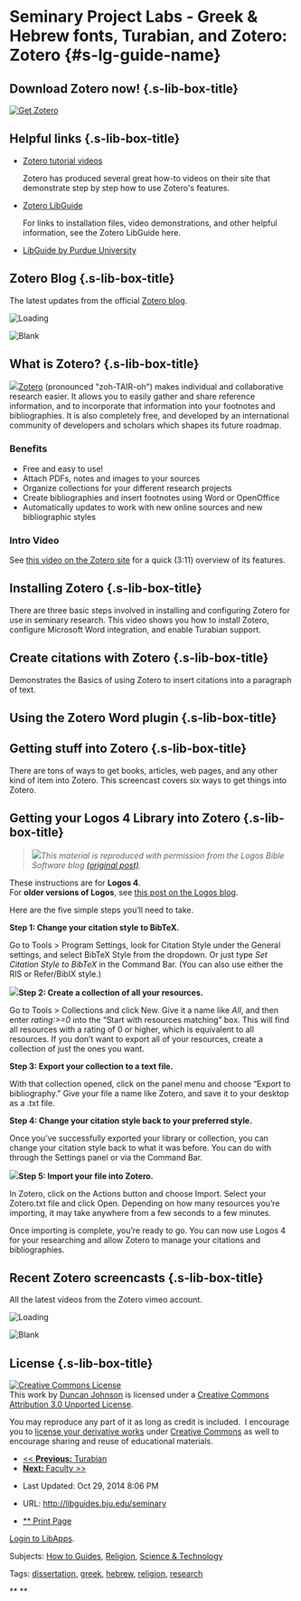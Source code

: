 Seminary Project Labs - Greek & Hebrew fonts, Turabian, and Zotero: Zotero {#s-lg-guide-name}
==========================================================================


Download Zotero now! {.s-lib-box-title}
--------------------


[![Get
Zotero](http://www.zotero.org/images/promote/get_zotero_150x72.jpg "Get Zotero")](http://www.zotero.org/)


Helpful links {.s-lib-box-title}
-------------


-   <div id="s-lg-content-920206">

    <span> [Zotero tutorial
    videos](http://www.zotero.org/support/screencast_tutorials) </span>
    <div id="s-lg-link-desc-920206" class="s-lg-link-desc">

    Zotero has produced several great how-to videos on their site that
    demonstrate step by step how to use Zotero's features.

    </div>

    </div>

-   <div id="s-lg-content-920207">

    <span> [Zotero LibGuide](http://libguides.bju.edu/zotero/) </span>
    <div id="s-lg-link-desc-920207" class="s-lg-link-desc">

    For links to installation files, video demonstrations, and other
    helpful information, see the Zotero LibGuide here.

    </div>

    </div>

-   <div id="s-lg-content-920454">

    <span> [LibGuide by Purdue
    University](http://guides.lib.purdue.edu/zotero) </span>

    </div>


Zotero Blog {.s-lib-box-title}
-----------

<div id="s-lg-box-collapse-475062">

<div class="s-lib-box-content">

<div id="s-lg-content-912807" class="clearfix">

The latest updates from the official [Zotero
blog](http://www.zotero.org/blog).

</div>

<div id="s-lg-content-919758">

<div id="s-lg-rss-919758" class="s-lg-rss s-lg-rss-919758">

![Loading](//s3.amazonaws.com/libapps/apps/common/images/loading_dots.gif)

</div>

![Blank](//s3.amazonaws.com/libapps/apps/common/images/dot.gif)

</div>

</div>

</div>

</div>

</div>

</div>

</div>

</div>

<div id="s-lg-col-2" class="col-md-6">

<div class="s-lg-col-boxes">

<div id="s-lg-box-wrapper-545648" class="s-lg-box-wrapper-545648">

<div id="s-lg-box-475063-container" class="s-lib-box-container">

<div id="s-lg-box-475063" class="s-lib-box s-lib-box-std">

What is Zotero? {.s-lib-box-title}
---------------

<div id="s-lg-box-collapse-475063">

<div class="s-lib-box-content">

<div id="s-lg-content-912808" class="clearfix">

[![](http://www.zotero.org/images/promote/get_zotero_98x39.gif)Zotero](http://www.zotero.org/)
(pronounced "zoh-TAIR-oh") makes individual and collaborative research
easier. It allows you to easily gather and share reference information,
and to incorporate that information into your footnotes and
bibliographies. It is also completely free, and developed by an
international community of developers and scholars which shapes its
future roadmap.

### Benefits

-   Free and easy to use!
-   Attach PDFs, notes and images to your sources
-   Organize collections for your different research projects
-   Create bibliographies and insert footnotes using Word or OpenOffice
-   Automatically updates to work with new online sources and new
    bibliographic styles

### Intro Video

See [this video on the Zotero
site](http://www.zotero.org/support/screencast_tutorials/zotero_tour)
for a quick (3:11) overview of its features.

</div>

</div>

</div>

</div>

</div>

</div>

<div id="s-lg-box-wrapper-545650" class="s-lg-box-wrapper-545650">

<div id="s-lg-box-475245-container" class="s-lib-box-container">

<div id="s-lg-box-475245" class="s-lib-box s-lib-box-std">

Installing Zotero {.s-lib-box-title}
-----------------

<div id="s-lg-box-collapse-475245">

<div class="s-lib-box-content">

<div id="s-lg-content-918910" class="s-lg-widget">

There are three basic steps involved in installing and configuring
Zotero for use in seminary research. This video shows you how to install
Zotero, configure Microsoft Word integration, and enable Turabian
support.

</div>

</div>

</div>

</div>

</div>

</div>

<div id="s-lg-box-wrapper-545652" class="s-lg-box-wrapper-545652">

<div id="s-lg-box-475246-container" class="s-lib-box-container">

<div id="s-lg-box-475246" class="s-lib-box s-lib-box-std">

Create citations with Zotero {.s-lib-box-title}
----------------------------

<div id="s-lg-box-collapse-475246">

<div class="s-lib-box-content">

<div id="s-lg-content-918911" class="s-lg-widget">

Demonstrates the Basics of using Zotero to insert citations into a
paragraph of text.

</div>

</div>

</div>

</div>

</div>

</div>

<div id="s-lg-box-wrapper-545654" class="s-lg-box-wrapper-545654">

<div id="s-lg-box-475422-container" class="s-lib-box-container">

<div id="s-lg-box-475422" class="s-lib-box s-lib-box-std">

Using the Zotero Word plugin {.s-lib-box-title}
----------------------------

<div id="s-lg-box-collapse-475422">

<div class="s-lib-box-content">

<div id="s-lg-content-918915" class="s-lg-widget">

</div>

</div>

</div>

</div>

</div>

</div>

<div id="s-lg-box-wrapper-545656" class="s-lg-box-wrapper-545656">

<div id="s-lg-box-475142-container" class="s-lib-box-container">

<div id="s-lg-box-475142" class="s-lib-box s-lib-box-std">

Getting stuff into Zotero {.s-lib-box-title}
-------------------------

<div id="s-lg-box-collapse-475142">

<div class="s-lib-box-content">

<div id="s-lg-content-912868" class="clearfix">

There are tons of ways to get books, articles, web pages, and any other
kind of item into Zotero. This screencast covers six ways to get things
into Zotero.

</div>

<div id="s-lg-content-918909" class="s-lg-widget">

</div>

</div>

</div>

</div>

</div>

</div>

<div id="s-lg-box-wrapper-545658" class="s-lg-box-wrapper-545658">

<div id="s-lg-box-475026-container" class="s-lib-box-container">

<div id="s-lg-box-475026" class="s-lib-box s-lib-box-std">

Getting your Logos 4 Library into Zotero {.s-lib-box-title}
----------------------------------------

<div id="s-lg-box-collapse-475026">

<div class="s-lib-box-content">

<div id="s-lg-content-912783" class="clearfix">

> ![](http://www.logos.com/media/mediakit/LogosLogoTrans100x32.png)*This
> material is reproduced with permission from the Logos Bible Software
> blog [(original
> post)](http://blog.logos.com/archives/2010/06/exporting_your_logos_4_library_to_zotero.html).*

These instructions are for **Logos 4**.\
For **older versions of Logos**, see [this post on the Logos
blog](http://blog.logos.com/archives/2009/02/exporting_your_libronix_library_to_zotero.html).

Here are the five simple steps you’ll need to take.

**Step 1: Change your citation style to BibTeX.**

Go to Tools \> Program Settings, look for Citation Style under the
General settings, and select BibTeX Style from the dropdown. Or just
type *Set Citation Style to BibTeX* in the Command Bar. (You can also
use either the RIS or Refer/BibIX style.)

![](http://www.logos.com/media/blog/export-to-bibliography.png)**Step 2:
Create a collection of all your resources.**

Go to Tools \> Collections and click New. Give it a name like *All*, and
then enter *rating:\>=0* into the “Start with resources matching” box.
This will find all resources with a rating of 0 or higher, which is
equivalent to all resources. If you don’t want to export all of your
resources, create a collection of just the ones you want.

**Step 3: Export your collection to a text file.**

With that collection opened, click on the panel menu and choose “Export
to bibliography.” Give your file a name like Zotero, and save it to your
desktop as a .txt file.

**Step 4: Change your citation style back to your preferred style.**

Once you’ve successfully exported your library or collection, you can
change your citation style back to what it was before. You can do with
through the Settings panel or via the Command Bar.

**![](http://www.logos.com/media/blog/zotero-import.png)Step 5: Import
your file into Zotero.**

In Zotero, click on the Actions button and choose Import. Select your
Zotero.txt file and click Open. Depending on how many resources you’re
importing, it may take anywhere from a few seconds to a few minutes.

Once importing is complete, you’re ready to go. You can now use Logos 4
for your researching and allow Zotero to manage your citations and
bibliographies.

</div>

</div>

</div>

</div>

</div>

</div>

<div id="s-lg-box-wrapper-545660" class="s-lg-box-wrapper-545660">

<div id="s-lg-box-475112-container" class="s-lib-box-container">

<div id="s-lg-box-475112" class="s-lib-box s-lib-box-std">

Recent Zotero screencasts {.s-lib-box-title}
-------------------------

<div id="s-lg-box-collapse-475112">

<div class="s-lib-box-content">

<div id="s-lg-content-912840" class="clearfix">

All the latest videos from the Zotero vimeo account.

</div>

<div id="s-lg-content-919765">

<div id="s-lg-rss-919765" class="s-lg-rss s-lg-rss-919765">

![Loading](//s3.amazonaws.com/libapps/apps/common/images/loading_dots.gif)

</div>

![Blank](//s3.amazonaws.com/libapps/apps/common/images/dot.gif)

</div>

</div>

</div>

</div>

</div>

</div>

</div>

</div>

<div id="s-lg-col-3" class="col-md-3">

<div class="s-lg-col-boxes">

<div id="s-lg-box-wrapper-545663" class="s-lg-box-wrapper-545663">

<div id="s-lg-box-474840-container" class="s-lib-box-container">

<div id="s-lg-box-474840" class="s-lib-box s-lib-box-std">

License {.s-lib-box-title}
-------

<div id="s-lg-box-collapse-474840">

<div class="s-lib-box-content">

<div id="s-lg-content-912646" class="clearfix">

[![Creative Commons
License](http://i.creativecommons.org/l/by/3.0/88x31.png)](http://creativecommons.org/licenses/by/3.0/)\
This work by [Duncan Johnson](http://www.duncanandmeg.org) is licensed
under a [Creative Commons Attribution 3.0 Unported
License](http://creativecommons.org/licenses/by/3.0/).

You may reproduce any part of it as long as credit is included.  I
encourage you to [license your derivative
works](http://creativecommons.org/license/) under [Creative
Commons](http://creativecommons.org/) as well to encourage sharing and
reuse of educational materials.

</div>

</div>

</div>

</div>

</div>

</div>

</div>

</div>

</div>

<div class="row s-lg-row">

<div id="s-lg-col-127" class="col-md-12">

<div class="s-lg-col-boxes">

</div>

</div>

</div>

-   [\<\< **Previous:** Turabian](/c.php?g=27151&p=167045)
-   [**Next:** Faculty \>\>](/c.php?g=27151&p=167047)

</div>

<div id="s-lib-footer-public"
class="s-lib-footer footer container s-lib-side-borders">

<div id="s-lg-guide-header-meta"
class="pad-top-sm pad-left-med clearfix">

-   <div id="s-lg-guide-header-updated">

    </div>

    <span class="s-lg-guide-label">Last Updated:</span> <span
    class="s-lg-text-greyout">Oct 29, 2014 8:06 PM</span>
-   <div id="s-lg-guide-header-url">

    </div>

    <span class="s-lg-guide-label">URL:</span> <span
    class="s-lg-text-greyout">http://libguides.bju.edu/seminary</span>
-   <div id="s-lg-guide-print-url">

    </div>

    [** Print Page](javascript:%20window.print();)

<div id="s-lib-footer-login-link" class="pull-right pad-right-med">

[Login to
LibApps](https://bju.libapps.com/libapps/login.php?target=admin_c.php%253Fg%253D27151%2526p%253D167046&site_id=1805).

</div>

</div>

<div class="pad-bottom-sm clearfix">

<div id="s-lib-footer-support-link" class="pull-right pad-right-med">

</div>

<div id="s-lg-guide-header-subjects"
class="pad-top-sm pad-left-med pad-right-med pull-left">

<span class="s-lg-guide-label">Subjects: </span> <span
class="s-lg-small bold">[How to
Guides](http://libguides.bju.edu/sb.php?subject_id=9614),
[Religion](http://libguides.bju.edu/sb.php?subject_id=9611), [Science &
Technology](http://libguides.bju.edu/sb.php?subject_id=9612)</span>

</div>

<div id="s-lg-guide-header-tags" class="pad-top-sm pad-left-med">

<span class="s-lg-guide-label">Tags: </span> <span
class="s-lg-small bold">[dissertation](http://libguides.bju.edu/srch.php?q=dissertation),
[greek](http://libguides.bju.edu/srch.php?q=greek),
[hebrew](http://libguides.bju.edu/srch.php?q=hebrew),
[religion](http://libguides.bju.edu/srch.php?q=religion),
[research](http://libguides.bju.edu/srch.php?q=research)</span>

</div>

</div>

</div>

<div id="s-lib-scroll-top" title="Back to Top">

<span class="fa-stack fa-lg"> ** ** </span>

</div>

<div id="s-lib-alert" title="">

<div id="s-lib-alert-content">

</div>

</div>
